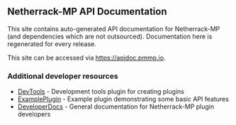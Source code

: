 ## Netherrack-MP API Documentation

This site contains auto-generated API documentation for Netherrack-MP (and dependencies which are not outsourced). Documentation here is regenerated for every release.

This site can be accessed via https://apidoc.pmmp.io.

### Additional developer resources
 - [DevTools](https://github.com/pmmp/DevTools/) - Development tools plugin for creating plugins
 - [ExamplePlugin](https://github.com/pmmp/ExamplePlugin/) - Example plugin demonstrating some basic API features
 - [DeveloperDocs](https://devdoc.pmmp.io) - General documentation for Netherrack-MP plugin developers
